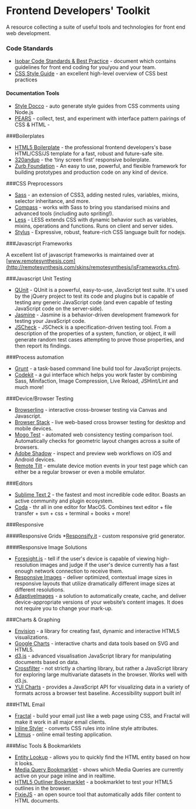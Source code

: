 Frontend Developers' Toolkit
===========================

A resource collecting a suite of useful tools and technologies for front end web development.

### Code Standards
* [Isobar Code Standards & Best Practice](http://na.isobar.com/standards/) - document which contains guidelines for front end coding for you/you and your team.
* [CSS Style Guide](https://github.com/csswizardry/CSS-Guidelines/blob/master/CSS%20Guidelines.md) - an excellent high-level overview of CSS best practices

#### Documentation Tools
* [Style Docco](http://jacobrask.github.com/styledocco/) - auto generate style guides from CSS comments using Node.js
* [PEARS](http://pea.rs/) - collect, test, and experiment with interface pattern pairings of CSS & HTML                                                  - 

###Boilerplates

* [HTML5 Boilerplate](http://html5boilerplate.com/) - the professional frontend developers's base HTML/CSS/JS template for a fast, robust and future-safe site.
* [320andup](https://github.com/malarkey/320andup) - the &lsquo;tiny screen first&rsquo; responsive boilerplate.
* [Zurb Foundation](http://foundation.zurb.com/) - An easy to use, powerful, and flexible framework for building prototypes and production code on any kind of device.

###CSS Preprocessors

* [Sass](http://sass-lang.com/) - an extension of CSS3, adding nested rules, variables, mixins, selector inheritance, and more.
* [Compass](http://compass-style.org/) - works with Sass to bring you standarised mixins and advanced tools (including auto spriting!).
* [Less](http://lesscss.org/) - LESS extends CSS with dynamic behavior such as variables, mixins, operations and functions. Runs on client and server sides.
* [Stylus](http://learnboost.github.com/stylus/) - Expressive, robust, feature-rich CSS language built for nodejs.

###Javascript Frameworks

A excellent list of javascript frameworks is maintained over at [www.remotesynthesis.com](http://remotesynthesis.com/skins/remotesynthesis/jsFrameworks.cfm).

###Javascript Unit Testing

* [QUnit](http://docs.jquery.com/QUnit) - QUnit is a powerful, easy-to-use, JavaScript test suite. It's used by the jQuery project to test its code and plugins but is capable of testing any generic JavaScript code (and even capable of testing JavaScript code on the server-side).
* [Jasmine](http://pivotal.github.com/jasmine/) - Jasmine is a behavior-driven development framework for testing your JavaScript code.
* [JSCheck](http://www.jscheck.org/) - JSCheck is a specification-driven testing tool. From a description of the properties of a system, function, or object, it will generate random test cases attempting to prove those properties, and then report its findings.

###Process automation

* [Grunt](https://github.com/cowboy/grunt) - a task-based command line build tool for JavaScript projects.
* [Codekit](http://incident57.com/codekit/) - a gui interface which helps you work faster by combining Sass, Minifaction, Image Compression, Live Reload, JSHint/Lint and much more!

###Device/Browser Testing

* [Browserling](http://browserling.com/) - interactive cross-browser testing via Canvas and Javascript.
* [Browser Stack](http://www.browserstack.com/) - live web-based cross browser testing for desktop and mobile devices.
* [Mogo Test](http://mogotest.com/) - automated web consistency testing comparison tool. Automatically checks for geometric layout changes across a suite of browsers.
* [Adobe Shadow](http://labs.adobe.com/technologies/shadow/) - inspect and preview web workflows on iOS and Android devices.
* [Remote Tilt](http://remote-tilt.com/) - emulate device motion events in your test page which can either be a regular browser or even a mobile emulator.

###Editors

* [Sublime Text 2](http://www.sublimetext.com/2) - the fastest and most incredible code editor. Boasts an active community and plugin ecosystem.
* [Coda](http://www.panic.com/coda/) - thr all in one editor for MacOS. Combines text editor + file transfer + svn + css + terminal + books + more!


###Responsive 

####Responsive Grids
*[Responsify.it](http://app.responsify.it/) - custom responsive grid generator. 

####Responsive Image Solutions

* [Foresight.js](https://github.com/adamdbradley/foresight.js) - tell if the user's device is capable of viewing high-resolution images and judge if the user's device currently has a fast enough network connection to receive them.
* [Responsive Images](https://github.com/filamentgroup/Responsive-Images) - deliver optimized, contextual image sizes in responsive layouts that utilize dramatically different image sizes at different resolutions.
* [AdaptiveImages](https://github.com/mattwilcox/Adaptive-Images) - a solution to automatically create, cache, and deliver device-appropriate versions of your website’s content images. It does not require you to change your mark-up.

###Charts & Graphing

* [Envision](http://www.humblesoftware.com/envision/) - a library for creating fast, dynamic and interactive HTML5 visualizations.
* [Google Charts](https://developers.google.com/chart/) - interactive charts and data tools based on SVG and HTML5.
* [d3.js](http://d3js.org/) - advanced visualisation JavaScript library for manipulating documents based on data. 
* [Crossfilter](http://square.github.com/crossfilter/) - not strictly a charting library, but rather a JavaScript library for exploring large multivariate datasets in the browser. Works well with d3.js.
* [YUI Charts](http://yuilibrary.com/yui/docs/charts/) - provides a JavaScript API for visualizing data in a variety of formats across a browser test baseline. Accessibility support built in!

###HTML Email

* [Fractal](https://www.getfractal.com/) - build your email just like a web page using CSS, and Fractal will make it work in all major email clients.
* [Inline Styler](http://inlinestyler.torchboxapps.com/styler/) - converts CSS rules into inline style attributes.
* [Litmus](http://litmus.com/) - online email testing application.


###Misc Tools & Bookmarklets

* [Entity Lookup](http://leftlogic.com/projects/entity-lookup) - allows you to quickly find the HTML entity based on how it looks.
* [Media Query Bookmarklet](http://seesparkbox.com/foundry/media_query_bookmarklet) - shows which Media Queries are currently active on your page inline and in realtime.
* [HTML5 Outliner Bookmarklet](http://code.google.com/p/h5o/) - a bookmarklet to test your HTML5 outlines in the browser.
* [FixieJS](http://fixiejs.com/) - an open source tool that automatically adds filler content to HTML documents.